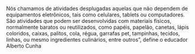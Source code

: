 Nós chamamos de atividades desplugadas aquelas que não dependem de equipamentos eletrônicos, tais como celulares, tablets ou computadores. São atividades que podem ser desenvolvidas com materiais físicos, normalmente baratos ou reutilizados, como papéis, papelão, canetas, lápis coloridos, caixas, palitos, cola, régua, garrafas pet, tampinhas, tecidos, linhas, ou mesmo ingredientes culinários, entre outros”, define o educador Alberto Cunha